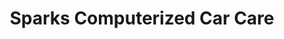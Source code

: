 ---
title: "Sparks Computerized Car Care"
url: /melrose/sparks-computerized-car-care/
shop: Autowerkstatt
---